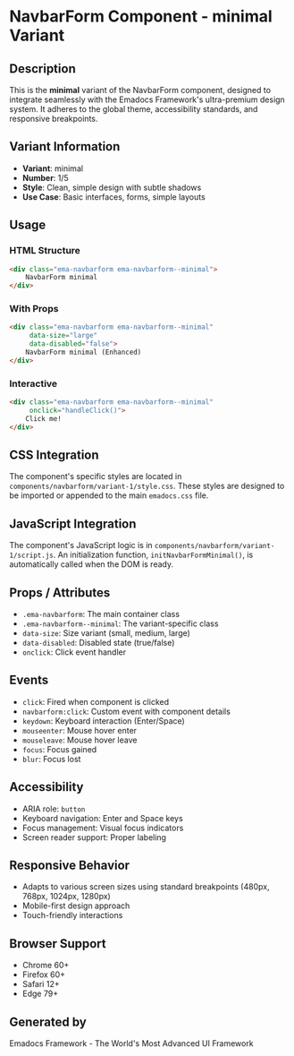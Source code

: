 # NavbarForm Component - minimal Variant

## Description
This is the **minimal** variant of the NavbarForm component, designed to integrate seamlessly with the Emadocs Framework's ultra-premium design system. It adheres to the global theme, accessibility standards, and responsive breakpoints.

## Variant Information
- **Variant**: minimal
- **Number**: 1/5
- **Style**: Clean, simple design with subtle shadows
- **Use Case**: Basic interfaces, forms, simple layouts

## Usage

### HTML Structure
```html
<div class="ema-navbarform ema-navbarform--minimal">
    NavbarForm minimal
</div>
```

### With Props
```html
<div class="ema-navbarform ema-navbarform--minimal" 
     data-size="large" 
     data-disabled="false">
    NavbarForm minimal (Enhanced)
</div>
```

### Interactive
```html
<div class="ema-navbarform ema-navbarform--minimal" 
     onclick="handleClick()">
    Click me!
</div>
```

## CSS Integration
The component's specific styles are located in `components/navbarform/variant-1/style.css`. These styles are designed to be imported or appended to the main `emadocs.css` file.

## JavaScript Integration
The component's JavaScript logic is in `components/navbarform/variant-1/script.js`. An initialization function, `initNavbarFormMinimal()`, is automatically called when the DOM is ready.

## Props / Attributes
- `.ema-navbarform`: The main container class
- `.ema-navbarform--minimal`: The variant-specific class
- `data-size`: Size variant (small, medium, large)
- `data-disabled`: Disabled state (true/false)
- `onclick`: Click event handler

## Events
- `click`: Fired when component is clicked
- `navbarform:click`: Custom event with component details
- `keydown`: Keyboard interaction (Enter/Space)
- `mouseenter`: Mouse hover enter
- `mouseleave`: Mouse hover leave
- `focus`: Focus gained
- `blur`: Focus lost

## Accessibility
- ARIA role: `button`
- Keyboard navigation: Enter and Space keys
- Focus management: Visual focus indicators
- Screen reader support: Proper labeling

## Responsive Behavior
- Adapts to various screen sizes using standard breakpoints (480px, 768px, 1024px, 1280px)
- Mobile-first design approach
- Touch-friendly interactions

## Browser Support
- Chrome 60+
- Firefox 60+
- Safari 12+
- Edge 79+

## Generated by
Emadocs Framework - The World's Most Advanced UI Framework
